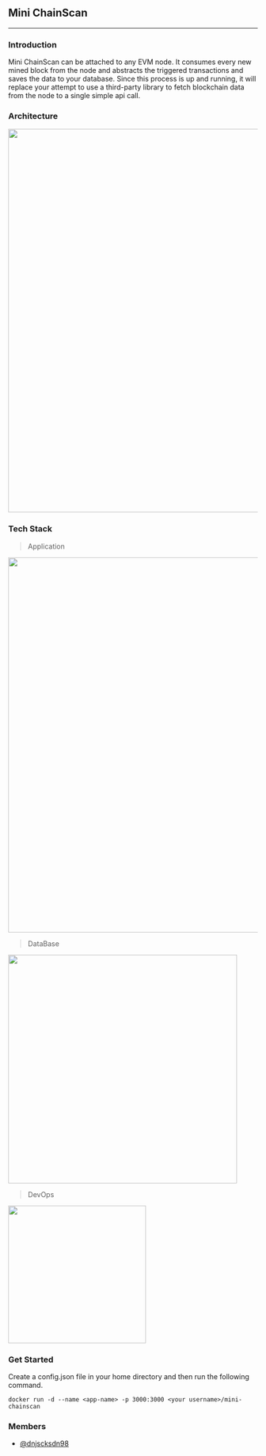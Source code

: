 ## Mini ChainScan

----

### Introduction
Mini ChainScan can be attached to any EVM node. It consumes every new mined block from the node and abstracts the triggered transactions and saves the data to your database. Since this process is up and running, it will replace your attempt to use a third-party library to fetch blockchain data from the node to a single simple api call.

### Architecture
<img width="775" src="https://user-images.githubusercontent.com/59077132/144713750-ae684932-c2cd-4a5b-ae3a-00958e924666.png">

### Tech Stack
> Application

<img width="758" src="https://user-images.githubusercontent.com/59077132/144713147-0ef14f62-9487-4784-932c-c4095420af2b.png">

> DataBase

<img width="462" src="https://user-images.githubusercontent.com/59077132/144713203-91bb78b2-5248-4cea-8590-f52864ecd3f6.png">

> DevOps

<img width="278" src="https://user-images.githubusercontent.com/59077132/144713254-5c6b77ba-fcbf-428b-91b7-1ae362d0ef87.png">

### Get Started
Create a config.json file in your home directory and then run the following command.
```
docker run -d --name <app-name> -p 3000:3000 <your username>/mini-chainscan
```

### Members
- [@dnjscksdn98](https://github.com/dnjscknsd98)
